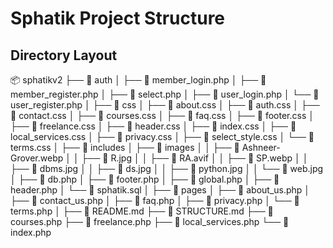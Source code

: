 # Sphatik Project Structure

## Directory Layout

📦 sphatikv2
├── 📂 auth
│ ├── 📜 member_login.php
│ ├── 📜 member_register.php
│ ├── 📜 select.php
│ ├── 📜 user_login.php
│ └── 📜 user_register.php
│
├── 📂 css
│ ├── 📜 about.css
│ ├── 📜 auth.css
│ ├── 📜 contact.css
│ ├── 📜 courses.css
│ ├── 📜 faq.css
│ ├── 📜 footer.css
│ ├── 📜 freelance.css
│ ├── 📜 header.css
│ ├── 📜 index.css
│ ├── 📜 local_services.css
│ ├── 📜 privacy.css
│ ├── 📜 select_style.css
│ └── 📜 terms.css
│
├── 📂 includes
│ ├── 📂 images
│ │ ├── 📜 Ashneer-Grover.webp
│ │ ├── 📜 R.jpg
│ │ ├── 📜 RA.avif
│ │ ├── 📜 SP.webp
│ │ ├── 📜 dbms.jpg
│ │ ├── 📜 ds.jpg
│ │ ├── 📜 python.jpg
│ │ └── 📜 web.jpg
│ ├── 📜 db.php
│ ├── 📜 footer.php
│ ├── 📜 global.php
│ ├── 📜 header.php
│ └── 📜 sphatik.sql
│
├── 📂 pages
│ ├── 📜 about_us.php
│ ├── 📜 contact_us.php
│ ├── 📜 faq.php
│ ├── 📜 privacy.php
│ └── 📜 terms.php
│
├── 📜 README.md
├── 📜 STRUCTURE.md
├── 📜 courses.php
├── 📜 freelance.php
├── 📜 local_services.php
└── 📜 index.php
